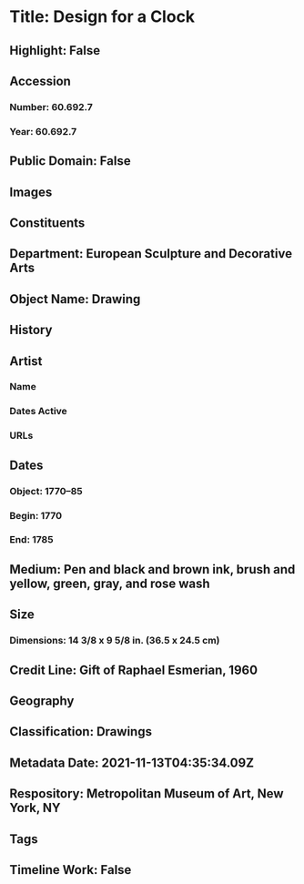 # Title: Design for a Clock
## Highlight: False
## Accession
### Number: 60.692.7
### Year: 60.692.7
## Public Domain: False
## Images
## Constituents
## Department: European Sculpture and Decorative Arts
## Object Name: Drawing
## History
## Artist
### Name
### Dates Active
### URLs
## Dates
### Object: 1770–85
### Begin: 1770
### End: 1785
## Medium: Pen and black and brown ink, brush and yellow, green, gray, and rose wash
## Size
### Dimensions: 14 3/8 x 9 5/8 in. (36.5 x 24.5 cm)
## Credit Line: Gift of Raphael Esmerian, 1960
## Geography
## Classification: Drawings
## Metadata Date: 2021-11-13T04:35:34.09Z
## Respository: Metropolitan Museum of Art, New York, NY
## Tags
## Timeline Work: False